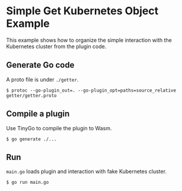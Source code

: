 # Simple Get Kubernetes Object Example
This example shows how to organize the simple interaction with the Kubernetes cluster from the plugin code.

## Generate Go code
A proto file is under `./getter`.

```shell
$ protoc --go-plugin_out=. --go-plugin_opt=paths=source_relative getter/getter.proto 
```

## Compile a plugin
Use TinyGo to compile the plugin to Wasm.

```shell
$ go generate ./...
```

## Run
`main.go` loads plugin and interaction with fake Kubernetes cluster.

```shell
$ go run main.go
```
